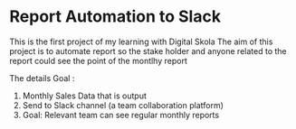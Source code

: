 # Report Automation to Slack

This is the first project of my learning with Digital Skola
The aim of this project is to automate report so the stake holder and anyone related to the report could see the point of the montlhy report

The details
Goal :
1. Monthly Sales Data that is output
2. Send to Slack channel (a team collaboration platform)
3. Goal: Relevant team can see regular monthly reports
